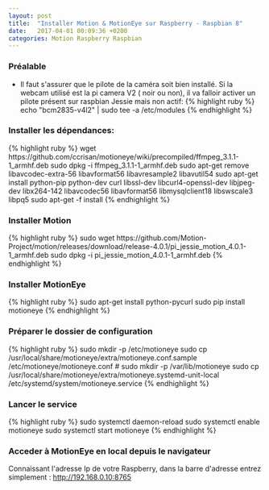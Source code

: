 ```yaml
---
layout: post
title:  "Installer Motion & MotionEye sur Raspberry - Raspbian 8"
date:   2017-04-01 00:09:36 +0200
categories: Motion Raspberry Raspbian
---
```


<h3>Préalable</h3>
<ul>
<li>
Il faut s'assurer que le pilote de la caméra soit bien installé. Si la webcam utilisé est la pi camera V2 ( noir ou non), il va falloir activer un pilote présent sur raspbian Jessie mais non actif:
{% highlight ruby %}
echo "bcm2835-v4l2" | sudo tee -a /etc/modules
{% endhighlight %}


</li>

</ul>


<h3>Installer les dépendances:</h3>
{% highlight ruby %}
wget https://github.com/ccrisan/motioneye/wiki/precompiled/ffmpeg_3.1.1-1_armhf.deb
sudo dpkg -i ffmpeg_3.1.1-1_armhf.deb
sudo apt-get remove libavcodec-extra-56 libavformat56 libavresample2 libavutil54
sudo apt-get install python-pip python-dev curl libssl-dev libcurl4-openssl-dev libjpeg-dev libx264-142 libavcodec56 libavformat56 libmysqlclient18 libswscale3 libpq5
sudo apt-get -f install
{% endhighlight %}

<h3>Installer Motion</h3>
{% highlight ruby %}
sudo wget https://github.com/Motion-Project/motion/releases/download/release-4.0.1/pi_jessie_motion_4.0.1-1_armhf.deb
sudo dpkg -i pi_jessie_motion_4.0.1-1_armhf.deb
{% endhighlight %}

<h3>Installer MotionEye</h3>
{% highlight ruby %}
sudo apt-get install python-pycurl
sudo pip install motioneye
{% endhighlight %}



<h3> Préparer le dossier de configuration</h3>
{% highlight ruby %}
sudo mkdir -p /etc/motioneye
sudo cp /usr/local/share/motioneye/extra/motioneye.conf.sample /etc/motioneye/motioneye.conf
#
sudo mkdir -p /var/lib/motioneye
sudo cp /usr/local/share/motioneye/extra/motioneye.systemd-unit-local /etc/systemd/system/motioneye.service
{% endhighlight %}

<h3>Lancer le service</h3>
{% highlight ruby %}
sudo systemctl daemon-reload
sudo systemctl enable motioneye
sudo systemctl start motioneye
{% endhighlight %}

<h3> Acceder à MotionEye en local depuis le navigateur </h3>

Connaissant l'adresse Ip de votre Raspberry, dans la barre d'adresse entrez simplement :  http://192.168.0.10:8765

